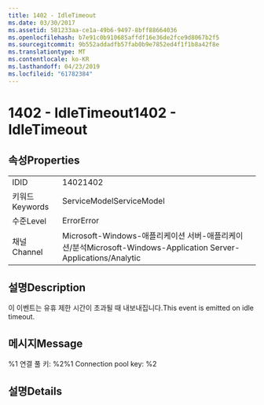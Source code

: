 ```yaml
---
title: 1402 - IdleTimeout
ms.date: 03/30/2017
ms.assetid: 581233aa-ce1a-49b6-9497-8bff88664036
ms.openlocfilehash: b7e91c0b910685affdf16e36de2fce9d8067b2f5
ms.sourcegitcommit: 9b552addadfb57fab0b9e7852ed4f1f1b8a42f8e
ms.translationtype: MT
ms.contentlocale: ko-KR
ms.lasthandoff: 04/23/2019
ms.locfileid: "61782384"
---
```

# <a name="1402---idletimeout"></a><span data-ttu-id="ae258-102">1402 - IdleTimeout</span><span class="sxs-lookup"><span data-stu-id="ae258-102">1402 - IdleTimeout</span></span>
## <a name="properties"></a><span data-ttu-id="ae258-103">속성</span><span class="sxs-lookup"><span data-stu-id="ae258-103">Properties</span></span>  
  
|||  
|-|-|  
|<span data-ttu-id="ae258-104">ID</span><span class="sxs-lookup"><span data-stu-id="ae258-104">ID</span></span>|<span data-ttu-id="ae258-105">1402</span><span class="sxs-lookup"><span data-stu-id="ae258-105">1402</span></span>|  
|<span data-ttu-id="ae258-106">키워드</span><span class="sxs-lookup"><span data-stu-id="ae258-106">Keywords</span></span>|<span data-ttu-id="ae258-107">ServiceModel</span><span class="sxs-lookup"><span data-stu-id="ae258-107">ServiceModel</span></span>|  
|<span data-ttu-id="ae258-108">수준</span><span class="sxs-lookup"><span data-stu-id="ae258-108">Level</span></span>|<span data-ttu-id="ae258-109">Error</span><span class="sxs-lookup"><span data-stu-id="ae258-109">Error</span></span>|  
|<span data-ttu-id="ae258-110">채널</span><span class="sxs-lookup"><span data-stu-id="ae258-110">Channel</span></span>|<span data-ttu-id="ae258-111">Microsoft-Windows-애플리케이션 서버-애플리케이션/분석</span><span class="sxs-lookup"><span data-stu-id="ae258-111">Microsoft-Windows-Application Server-Applications/Analytic</span></span>|  
  
## <a name="description"></a><span data-ttu-id="ae258-112">설명</span><span class="sxs-lookup"><span data-stu-id="ae258-112">Description</span></span>  
 <span data-ttu-id="ae258-113">이 이벤트는 유휴 제한 시간이 초과될 때 내보내집니다.</span><span class="sxs-lookup"><span data-stu-id="ae258-113">This event is emitted on idle timeout.</span></span>  
  
## <a name="message"></a><span data-ttu-id="ae258-114">메시지</span><span class="sxs-lookup"><span data-stu-id="ae258-114">Message</span></span>  
 <span data-ttu-id="ae258-115">%1 연결 풀 키: %2</span><span class="sxs-lookup"><span data-stu-id="ae258-115">%1 Connection pool key: %2</span></span>  
  
## <a name="details"></a><span data-ttu-id="ae258-116">설명</span><span class="sxs-lookup"><span data-stu-id="ae258-116">Details</span></span>
